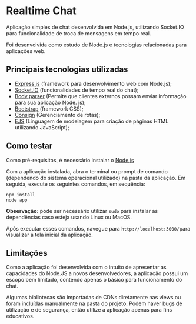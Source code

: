 # Realtime Chat

Aplicação simples de chat desenvolvida em Node.js, utilizando Socket.IO para funcionalidade de troca de mensagens em tempo real.

Foi desenvolvida como estudo de Node.js e tecnologias relacionadas para aplicações web.

## Principais tecnologias utilizadas
- [Express.js](https://expressjs.com/pt-br/) (framework para desenvolvimento web com Node.js);
- [Socket.IO](https://socket.io/) (funcionalidades de tempo real do chat);
- [Body parser](https://github.com/expressjs/body-parser) (Permite que clientes externos possam enviar informação para sua aplicação Node. js);
- [Bootstrap](https://getbootstrap.com/) (framework CSS);
- [Consign](https://github.com/jarradseers/consign) (Gerenciamento de rotas);
- [EJS](https://ejs.co/) (Linguagem de modelagem para criação de páginas HTML utilizando JavaScript);



## Como testar

Como pré-requisitos, é necessário instalar o [Node.js](https://nodejs.org/en/download/) 

Com a aplicação instalada, abra o terminal ou prompt de comando (dependendo do sistema operacional utilizado) na pasta da aplicação. Em seguida, execute os seguintes comandos, em sequência:

```
npm install
node app
```

**Observação:** pode ser necessário utilizar `sudo` para instalar as dependências caso esteja usando Linux ou MacOS.

Após executar esses comandos, navegue  para `http://localhost:3000/`para visualizar a tela inicial da aplicação.

## Limitações

Como a aplicação foi desenvolvida com o intuito de apresentar as capacidades do Node.JS a novos desenvolvedores, a aplicação possui um escopo bem limitado, contendo apenas o básico para funcionamento do chat.

Algumas bibliotecas são importadas de CDNs diretamente nas views ou foram incluídas manualmente na pasta do projeto. Podem haver bugs de utilização e de segurança, então utilize a aplicação apenas para fins educativos.